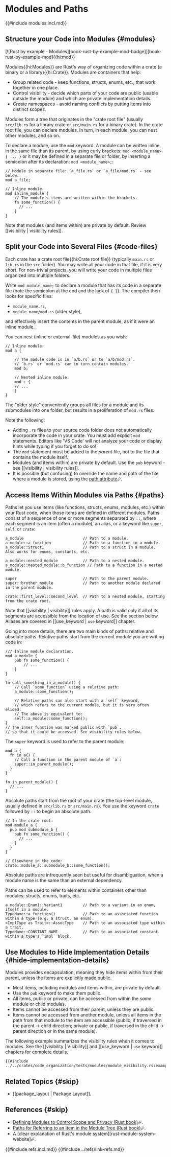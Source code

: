 # Modules and Paths

{{#include modules.incl.md}}

## Structure your Code into Modules {#modules}

[![Rust by example - Modules][book-rust-by-example-mod-badge]][book-rust-by-example-mod]{{hi:mod}}

Modules{{hi:Modules}} are Rust's way of organizing code within a crate (a binary or a library){{hi:Crate}}. Modules are containers that help:

- Group related code - keep functions, structs, enums, etc., that work together in one place.
- Control visibility - decide which parts of your code are public (usable outside the module) and which are private implementation details.
- Create namespaces - avoid naming conflicts by putting items into distinct scopes.

Modules form a tree that originates in the "crate root file" (usually `src/lib.rs` for a library crate or `src/main.rs` for a binary crate). In the crate root file, you can declare modules. In turn, in each module, you can nest other modules, and so on.

To declare a module, use the `mod` keyword. A module can be written inline, in the same file than its parent, by using curly brackets: `mod <module_name> { ... }` or it may be defined in a separate file or folder, by inserting a semicolon after its declaration: `mod <module_name>;`:

```rust,noplayground
// Module in separate file: `a_file.rs` or `a_file/mod.rs` - see below.
mod a_file;

// Inline module.
mod inline_module {
    // The module's items are written within the brackets.
    fn some_function() {
      // ...
    }
}
```

Note that modules (and items within) are private by default. Review [[visibility | visibility rules]].

## Split your Code into Several Files {#code-files}

Each crate has a crate root file{{hi:Crate root file}} (typically `main.rs` or `lib.rs` in the `src` folder). You may write all your code in that file, if it is very short. For non-trivial projects, you will write your code in multiple files organized into multiple folders.

Write `mod module_name;` to declare a module that has its code in a separate file (note the semicolon at the end and the lack of `{ }`). The compiler then looks for specific files:

- `module_name.rs`,
- `module_name/mod.rs` (older style),

and effectively insert the contents in the parent module, as if it were an inline module.

You can nest (inline or external-file) modules as you wish:

```rust,noplayground
// Inline module.
mod a {

    // The module code is in `a/b.rs` or to `a/b/mod.rs`.
    // `b.rs` or `mod.rs` can in turn contain modules.
    mod b;

    // Nested inline module.
    mod c {
    // ...
    }
}
```

The "older style" conveniently groups all files for a module and its submodules into one folder, but results in a proliferation of `mod.rs` files.

Note the following:

- Adding `.rs` files to your source code folder does not automatically incorporate the code in your crate. You must add explicit `mod` statements. Editors like 'VS Code' will not analyze your code or display hints while typing if you forget to do so!
- The `mod` statement must be added to the _parent_ file, not to the file that contains the module itself.
- Modules (and items within) are private by default. Use the `pub` keyword - see [[visibility | visibility rules]].
- It is possible (but confusing) to override the name and path of the file where a module is stored, using the [path attribute](https://doc.rust-lang.org/reference/items/modules.html#the-path-attribute)⮳.

## Access Items Within Modules via Paths {#paths}

Paths let you use items (like functions, structs, enums, modules, etc.) within your Rust code, when those items are defined in different modules. Paths consist of a sequence of one or more segments separated by `::`, where each segment is an item (often a module), an alias, or a keyword like `super`, `self`, or `crate`:

```rust,noplayground
a_module                          // Path to a module.
a_module::a_function              // Path to a function in a module.
a_module::Struct1                 // Path to a struct in a module. Also works for enums, constants, etc.

a_module::nested_module           // Path to a nested module.
a_module::nested_module::b_function // Path to a function in a nested module.

super                             // Path to the parent module.
super::brother_module             // Path to another module declared in the parent module.

crate::first_level::second_level  // Path to a nested module, starting from the crate root.
```

Note that [[visibility | visibility]] rules apply. A path is valid only if all of its segments are accessible from the location of use. See the section below. Aliases are covered in [[use_keyword | `use` keyword]] chapter.

Going into more details, there are two main kinds of paths: relative and absolute paths. Relative paths start from the current module you are writing code in:

```rust,noplayground
/// Inline module declaration.
mod a_module {
    pub fn some_function() {
        // ...
    }
}

fn call_something_in_a_module() {
    // Call `some_function` using a relative path:
    a_module::some_function();

    // Relative paths can also start with a `self` keyword,
    // which refers to the current module, but it is very often elided:
    // The above is equivalent to:
    self::a_module::some_function();
}
// The inner function was marked public with `pub`,
// so that it could be accessed. See visibility rules below.
```

The `super` keyword is used to refer to the parent module:

```rust,noplayground
mod a {
  fn in_a() {
    // Call a function in the parent module of `a`:
    super::in_parent_module();
  }
}

fn in_parent_module() {
  // ...
}
```

Absolute paths start from the root of your crate (the top-level module, usually defined in `src/lib.rs` or `src/main.rs`). You use the keyword `crate` followed by `::` to begin an absolute path.

```rust,editable,noplayground
// In the crate root:
mod module_a {
  pub mod submodule_b {
    pub fn some_function() {
      // ...
    }
  }
}

// Elsewhere in the code:
crate::module_a::submodule_b::some_function();
```

Absolute paths are infrequently seen but useful for disambiguation, when a module name is the same than an external dependency.

Paths can be used to refer to elements within containers other than modules: structs, enums, traits, etc.

```rust,noplayground
a_module::Enum1::Variant1         // Path to a variant in an enum, itself in a module.
TypeName::a_function()            // Path to an associated function within a type (e.g. a struct, an enum).
<ImplType as Trait>::AssocType    // Path to an associated type within a trait.
TypeName::CONSTANT_NAME           // Path to an associated constant within a type's `impl` block.
```

## Use Modules to Hide Implementation Details {#hide-implementation-details}

Modules provides encapsulation, meaning they hide items within from their parent, unless the items are explicitly made public.

- Most items, including modules and items within, are private by default.
- Use the `pub` keyword to make them public.
- All items, public or private, can be accessed from within the _same_ module or child modules.
- Items cannot be accessed from their parent, unless they are public.
- Items cannot be accessed from another module, unless all items in the path from that module to the item are accessible (public, if traversed in the parent -> child direction; private or public, if traversed in the child -> parent direction or in the same module).

The following example summarizes the visibility rules when it comes to modules. See the [[visibility | Visibility]] and [[use_keyword | `use` keyword]] chapters for complete details.

```rust,editable
{{#include ../../crates/code_organization/tests/modules/module_visibility.rs:example}}
```

## Related Topics {#skip}

- [[package_layout | Package Layout]].

## References {#skip}

- [Defining Modules to Control Scope and Privacy (Rust book)](https://doc.rust-lang.org/book/ch07-02-defining-modules-to-control-scope-and-privacy.html)⮳.
- [Paths for Referring to an Item in the Module Tree (Rust book)](https://doc.rust-lang.org/book/ch07-03-paths-for-referring-to-an-item-in-the-module-tree.html)⮳.
- A [clear explanation of Rust's module system][rust-module-system-website]⮳.

{{#include refs.incl.md}}
{{#include ../refs/link-refs.md}}

<div class="hidden">
</div>
